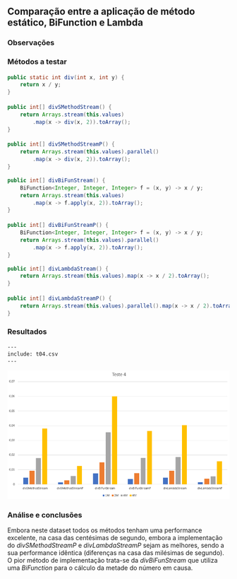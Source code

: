 ## Comparação entre a aplicação de método estático, BiFunction e Lambda

### Observações

### Métodos a testar

```{.java caption="Divisão de todos os números por 2 através de um método estático"}
public static int div(int x, int y) {
    return x / y;
}

public int[] divSMethodStream() {
    return Arrays.stream(this.values)
        .map(x -> div(x, 2)).toArray();
}

public int[] divSMethodStreamP() {
    return Arrays.stream(this.values).parallel()
        .map(x -> div(x, 2)).toArray();
}
```

```{.java caption="Divisão de todos os números por 2 através de uma BiFunction"}
public int[] divBiFunStream() {
    BiFunction<Integer, Integer, Integer> f = (x, y) -> x / y;
    return Arrays.stream(this.values)
        .map(x -> f.apply(x, 2)).toArray();
}

public int[] divBiFunStreamP() {
    BiFunction<Integer, Integer, Integer> f = (x, y) -> x / y;
    return Arrays.stream(this.values).parallel()
        .map(x -> f.apply(x, 2)).toArray();
}
```

```{.java caption="Divisão de todos os números por 2 através de um Lambda"}
public int[] divLambdaStream() {
    return Arrays.stream(this.values).map(x -> x / 2).toArray();
}

public int[] divLambdaStreamP() {
    return Arrays.stream(this.values).parallel().map(x -> x / 2).toArray();
}
```



### Resultados

```table
---
include: t04.csv
---
```

![Representação gráfica destes resultados](charts/t04-2.PNG)



### Análise e conclusões

Embora neste dataset todos os métodos tenham uma performance excelente, na casa das centésimas de segundo, embora a implementação do *divSMethodStreamP* e *divLambdaStreamP* sejam as melhores, sendo a sua performance idêntica (diferenças na casa das milésimas de segundo).
O pior método de implementação trata-se da *divBiFunStream* que utiliza uma *BiFunction* para o cálculo da metade do número em causa.

